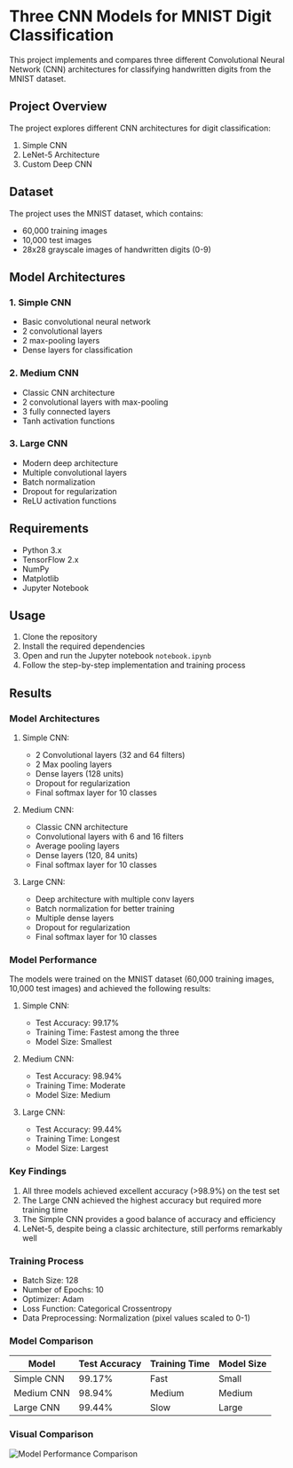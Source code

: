 # Three CNN Models for MNIST Digit Classification

This project implements and compares three different Convolutional Neural Network (CNN) architectures for classifying handwritten digits from the MNIST dataset.

## Project Overview

The project explores different CNN architectures for digit classification:
1. Simple CNN
2. LeNet-5 Architecture
3. Custom Deep CNN

## Dataset

The project uses the MNIST dataset, which contains:
- 60,000 training images
- 10,000 test images
- 28x28 grayscale images of handwritten digits (0-9)

## Model Architectures

### 1. Simple CNN
- Basic convolutional neural network
- 2 convolutional layers
- 2 max-pooling layers
- Dense layers for classification

### 2. Medium CNN
- Classic CNN architecture
- 2 convolutional layers with max-pooling
- 3 fully connected layers
- Tanh activation functions

### 3. Large CNN
- Modern deep architecture
- Multiple convolutional layers
- Batch normalization
- Dropout for regularization
- ReLU activation functions

## Requirements

- Python 3.x
- TensorFlow 2.x
- NumPy
- Matplotlib
- Jupyter Notebook

## Usage

1. Clone the repository
2. Install the required dependencies
3. Open and run the Jupyter notebook `notebook.ipynb`
4. Follow the step-by-step implementation and training process

## Results

### Model Architectures

1. Simple CNN:
   - 2 Convolutional layers (32 and 64 filters)
   - 2 Max pooling layers
   - Dense layers (128 units)
   - Dropout for regularization
   - Final softmax layer for 10 classes

2. Medium CNN:
   - Classic CNN architecture
   - Convolutional layers with 6 and 16 filters
   - Average pooling layers
   - Dense layers (120, 84 units)
   - Final softmax layer for 10 classes

3. Large CNN:
   - Deep architecture with multiple conv layers
   - Batch normalization for better training
   - Multiple dense layers
   - Dropout for regularization
   - Final softmax layer for 10 classes

### Model Performance

The models were trained on the MNIST dataset (60,000 training images, 10,000 test images) and achieved the following results:

1. Simple CNN:
   - Test Accuracy: 99.17%
   - Training Time: Fastest among the three
   - Model Size: Smallest

2. Medium CNN:
   - Test Accuracy: 98.94%
   - Training Time: Moderate
   - Model Size: Medium

3. Large CNN:
   - Test Accuracy: 99.44%
   - Training Time: Longest
   - Model Size: Largest

### Key Findings

1. All three models achieved excellent accuracy (>98.9%) on the test set
2. The Large CNN achieved the highest accuracy but required more training time
3. The Simple CNN provides a good balance of accuracy and efficiency
4. LeNet-5, despite being a classic architecture, still performs remarkably well

### Training Process

- Batch Size: 128
- Number of Epochs: 10
- Optimizer: Adam
- Loss Function: Categorical Crossentropy
- Data Preprocessing: Normalization (pixel values scaled to 0-1)

### Model Comparison

| Model      | Test Accuracy| Training Time | Model Size |
|------------|--------------|---------------|------------|
| Simple CNN | 99.17%       | Fast          | Small      |
| Medium CNN | 98.94%       | Medium        | Medium     |
| Large CNN  | 99.44%       | Slow          | Large      |

### Visual Comparison

![Model Performance Comparison](images/comparison.png)
